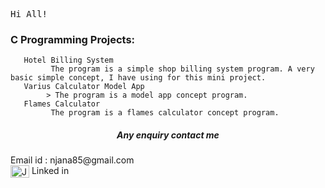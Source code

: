 
<tt align="center" width="20px">Hi All!</tt>

<h3>C Programming Projects:</h3>
    
       Hotel Billing System
             The program is a simple shop billing system program. A very basic simple concept, I have using for this mini project.         
       Varius Calculator Model App
            > The program is a model app concept program.   
       Flames Calculator
             The program is a flames calculator concept program.
         

<h5 align="center">Any enquiry contact me</h5>
               Email id : njana85@gmail.com 
               <br>
               <a href="https://www.linkedin.com/in/jana-n-9a3b2925a" target="blank"><img align="center" src="https://cdn.jsdelivr.net/npm/simple-icons@3.0.1/icons/linkedin.svg" alt="JanaN02" height="20" width="30" /></a> 
               Linked in

